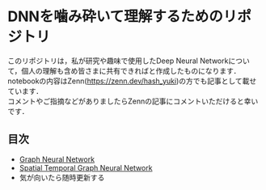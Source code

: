 # DNNを噛み砕いて理解するためのリポジトリ
このリポジトリは，私が研究や趣味で使用したDeep Neural Networkについて，個人の理解も含め皆さまに共有できればと作成したものになります．<br>
notebookの内容はZenn(https://zenn.dev/hash_yuki)の方でも記事として載せています．<br>
コメントやご指摘などがありましたらZennの記事にコメントいただけると幸いです．<br>

## 目次
- [Graph Neural Network](https://github.com/uoNuM/Break-Down/blob/main/ipynb/graph-convolutional-network.ipynb)
- [Spatial Temporal Graph Neural Network](https://zenn.dev/hash_yuki/articles/3b0f782ccffa54)
- 気が向いたら随時更新する

